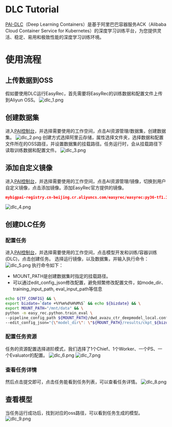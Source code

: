 # DLC Tutorial
[PAI-DLC](https://help.aliyun.com/document_detail/165124.html)（Deep Learning Containers）是基于阿里巴巴容器服务ACK（Alibaba Cloud Container Service for Kubernetes）的深度学习训练平台，为您提供灵活、稳定、易用和极致性能的深度学习训练环境。
# 使用流程
## 上传数据到OSS
假如要使用DLC运行EasyRec，首先需要将EasyRec的训练数据和配置文件上传到Aliyun OSS。
![dlc_1.png](../../images/quick_start/easy_rec_dlc_1.png)
## 创建数据集
进入[PAI控制台](https://pai.console.aliyun.com/?regionId=cn-beijing)，并选择需要使用的工作空间，点击AI资源管理/数据集，创建数据集。
![dlc_2.png](../../images/quick_start/easy_rec_dlc_2.png)
创建方式选择阿里云存储，属性选择文件夹，选择数据和配置文件所在的OSS路径，并设置数据集的挂载路径。任务运行时，会从挂载路径下读取训练数据和配置文件。
![dlc_3.png](../../images/quick_start/easy_rec_dlc_3.png)
## 添加自定义镜像
进入[PAI控制台](https://pai.console.aliyun.com/?regionId=cn-beijing)，并选择需要使用的工作空间，点击AI资源管理/镜像，切换到用户自定义镜像，点击添加镜像。添加EasyRec官方提供的镜像。
```json
mybigpai-registry.cn-beijing.cr.aliyuncs.com/easyrec/easyrec:py36-tf1.15-0.4.9
```
![dlc_4.png](../../images/quick_start/easy_rec_dlc_4.png)
## 创建DLC任务
### 配置任务
进入[PAI控制台](https://pai.console.aliyun.com)，并选择需要使用的工作空间，点击模型开发和训练/容器训练(DLC)，点击创建任务。
选择运行镜像，以及数据集，并输入执行命令：
![dlc_5.png](../../images/quick_start/easy_rec_dlc_5.png)
执行命令如下：

- MOUNT_PATH是创建数据集时指定的挂载路径。
- 可以通过edit_config_json修改配置，避免频繁修改配置文件，如mode_dir、training_input_path, eval_input_path等信息
```bash
echo ${TF_CONFIG} && \
export bizdate=`date +%Y%m%d%H%M%S` && echo ${bizdate} && \
export MOUNT_PATH="/mnt/data" && \
python -m easy_rec.python.train_eval \
--pipeline_config_path ${MOUNT_PATH}/dwd_avazu_ctr_deepmodel_local.config \
--edit_config_json="{\"model_dir\": \"${MOUNT_PATH}/results/ckpt_${bizdate}/\",\"train_input_path\":\"${MOUNT_PATH}/dwd_avazu_ctr_deepmodel_train.csv\",\"eval_input_path\":\"${MOUNT_PATH}/dwd_avazu_ctr_deepmodel_test.csv\"}"
```
### 配置任务资源
任务的资源配置选择进阶模式，我们选择了1个Chief、1个Worker、一个PS、一个Evaluator的配置。
![dlc_6.png](../../images/quick_start/easy_rec_dlc_6.png)
![dlc_7.png](../../images/quick_start/easy_rec_dlc_7.png)
### 查看任务详情
然后点击提交即可，点击任务能看到任务列表，可以查看任务详情。
![dlc_8.png](../../images/quick_start/easy_rec_dlc_8.png)
## 查看模型
当任务运行成功后，找到对应的oss路径，可以看到任务生成的模型。
![dlc_9.png](../../images/quick_start/easy_rec_dlc_9.png)
